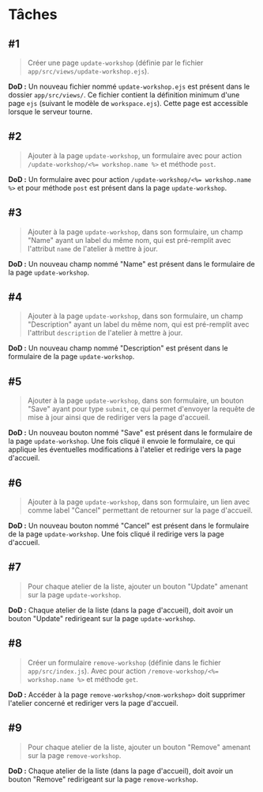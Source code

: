 # Tâches

## #1

> Créer une page `update-workshop` (définie par le fichier `app/src/views/update-workshop.ejs`).

**DoD :** Un nouveau fichier nommé `update-workshop.ejs` est présent dans le dossier `app/src/views/`. Ce fichier contient la définition minimum d'une page `ejs` (suivant le modèle de `workspace.ejs`). Cette page est accessible lorsque le serveur tourne.

## #2

> Ajouter à la page `update-workshop`, un formulaire avec pour action `/update-workshop/<%= workshop.name %>` et méthode `post`.

**DoD :** Un formulaire avec pour action `/update-workshop/<%= workshop.name %>` et pour méthode `post` est présent dans la page `update-workshop`.

## #3

> Ajouter à la page `update-workshop`, dans son formulaire, un champ "Name" ayant un label du même nom, qui est pré-remplit avec l'attribut `name` de l'atelier à mettre à jour.

**DoD :** Un nouveau champ nommé "Name" est présent dans le formulaire de la page `update-workshop`.

## #4

> Ajouter à la page `update-workshop`, dans son formulaire, un champ "Description" ayant un label du même nom, qui est pré-remplit avec l'attribut `description` de l'atelier à mettre à jour.

**DoD :** Un nouveau champ nommé "Description" est présent dans le formulaire de la page `update-workshop`.

## #5

> Ajouter à la page `update-workshop`, dans son formulaire, un bouton "Save" ayant pour type `submit`, ce qui permet d'envoyer la requête de mise à jour ainsi que de rediriger vers la page d'accueil.

**DoD :** Un nouveau bouton nommé "Save" est présent dans le formulaire de la page `update-workshop`. Une fois cliqué il envoie le formulaire, ce qui applique les éventuelles modifications à l'atelier et redirige vers la page d'accueil.

## #6

> Ajouter à la page `update-workshop`, dans son formulaire, un lien avec comme label "Cancel" permettant de retourner sur la page d'accueil.

**DoD :** Un nouveau bouton nommé "Cancel" est présent dans le formulaire de la page `update-workshop`. Une fois cliqué il redirige vers la page d'accueil.

## #7

> Pour chaque atelier de la liste, ajouter un bouton "Update" amenant sur la page `update-workshop`.

**DoD :** Chaque atelier de la liste (dans la page d'accueil), doit avoir un bouton "Update" redirigeant sur la page `update-workshop`.

## #8

> Créer un formulaire `remove-workshop` (définie dans le fichier `app/src/index.js`). Avec pour action `/remove-workshop/<%= workshop.name %>` et méthode `get`.

**DoD :** Accéder à la page `remove-workshop/<nom-workshop>` doit supprimer l'atelier concerné et rediriger vers la page d'accueil.

## #9

> Pour chaque atelier de la liste, ajouter un bouton "Remove" amenant sur la page `remove-workshop`.

**DoD :** Chaque atelier de la liste (dans la page d'accueil), doit avoir un bouton "Remove" redirigeant sur la page `remove-workshop`.
